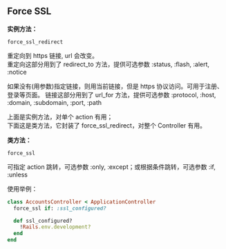 ## Force SSL

**实例方法：**

```
force_ssl_redirect
```

重定向到 https 链接, url 会改变。  
重定向这部分用到了 redirect_to 方法，提供可选参数 :status, :flash, :alert, :notice

如果没有(用参数)指定链接，则用当前链接，但是 https 协议访问。可用于注册、登录等页面。
链接这部分用到了 url_for 方法，提供可选参数 :protocol, :host, :domain, :subdomain, :port, :path

上面是实例方法，对单个 action 有用；  
下面这是类方法，它封装了 force_ssl_redirect，对整个 Controller 有用。

**类方法：**

```
force_ssl
```

可指定 action 跳转，可选参数 :only, :except；或根据条件跳转，可选参数 :if, :unless

使用举例：

```ruby
class AccountsController < ApplicationController
  force_ssl if: :ssl_configured?

  def ssl_configured?
    !Rails.env.development?
  end
end
```
